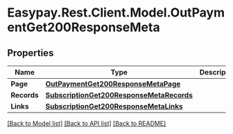 # Easypay.Rest.Client.Model.OutPaymentGet200ResponseMeta

## Properties

Name | Type | Description | Notes
------------ | ------------- | ------------- | -------------
**Page** | [**OutPaymentGet200ResponseMetaPage**](OutPaymentGet200ResponseMetaPage.md) |  | [optional] 
**Records** | [**SubscriptionGet200ResponseMetaRecords**](SubscriptionGet200ResponseMetaRecords.md) |  | [optional] 
**Links** | [**SubscriptionGet200ResponseMetaLinks**](SubscriptionGet200ResponseMetaLinks.md) |  | [optional] 

[[Back to Model list]](../README.md#documentation-for-models) [[Back to API list]](../README.md#documentation-for-api-endpoints) [[Back to README]](../README.md)

